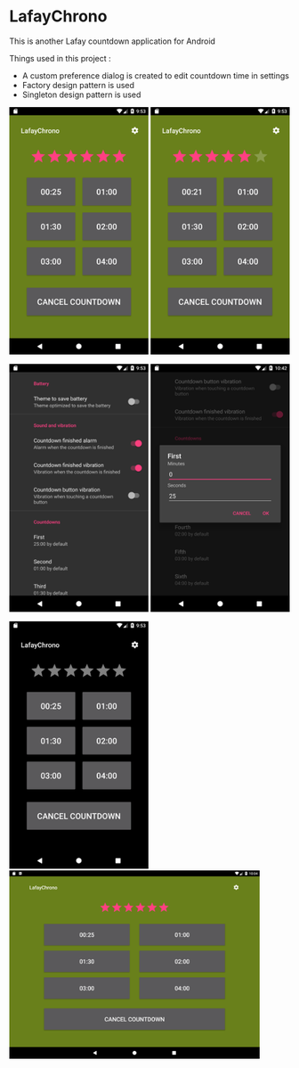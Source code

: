 # LafayChrono

This is another Lafay countdown application for Android

Things used in this project :
- A custom preference dialog is created to edit countdown time in settings
- Factory design pattern is used
- Singleton design pattern is used

<img width="250" alt="home" src="https://github.com/pjacquemin/LafayChrono/blob/master/screenshots/home.png"> <img width="250" alt="home_countdown_started" src="https://github.com/pjacquemin/LafayChrono/blob/master/screenshots/home_start.png">

<img width="250" alt="settings" src="https://github.com/pjacquemin/LafayChrono/blob/master/screenshots/preferences.png"> <img width="250" alt="preferences_time_widget" src="https://github.com/pjacquemin/LafayChrono/blob/master/screenshots/preferences_time.png">

<img width="250" alt="battery_theme" src="https://github.com/pjacquemin/LafayChrono/blob/master/screenshots/battery_theme.png">

<img width="450" alt="tablet" src="https://github.com/pjacquemin/LafayChrono/blob/master/screenshots/tablet.png">